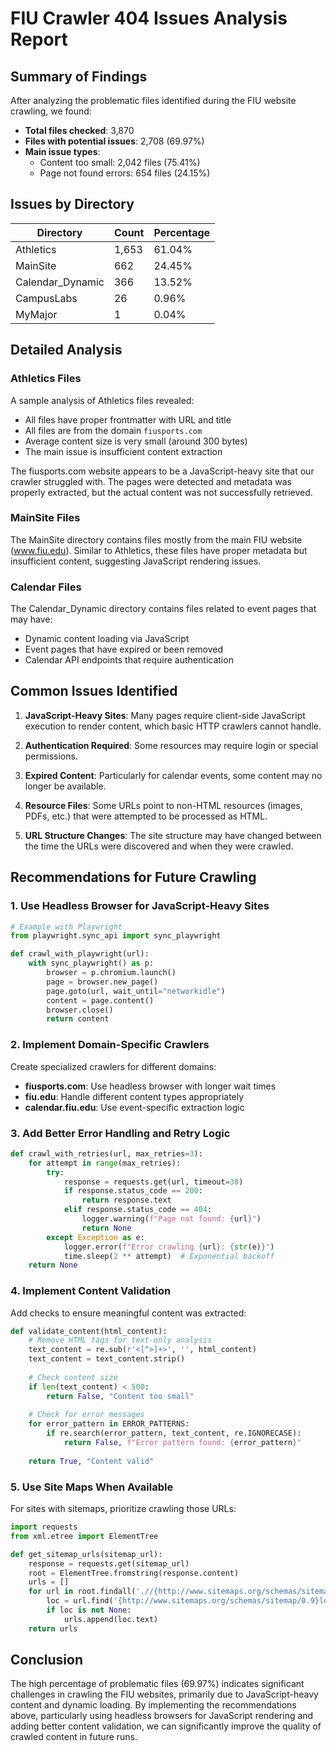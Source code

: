 # FIU Crawler 404 Issues Analysis Report

## Summary of Findings

After analyzing the problematic files identified during the FIU website crawling, we found:

- **Total files checked**: 3,870
- **Files with potential issues**: 2,708 (69.97%)
- **Main issue types**:
  - Content too small: 2,042 files (75.41%)
  - Page not found errors: 654 files (24.15%)

## Issues by Directory

| Directory       | Count | Percentage |
|-----------------|-------|------------|
| Athletics       | 1,653 | 61.04%     |
| MainSite        | 662   | 24.45%     |
| Calendar_Dynamic| 366   | 13.52%     |
| CampusLabs      | 26    | 0.96%      |
| MyMajor         | 1     | 0.04%      |

## Detailed Analysis

### Athletics Files

A sample analysis of Athletics files revealed:

- All files have proper frontmatter with URL and title
- All files are from the domain `fiusports.com`
- Average content size is very small (around 300 bytes)
- The main issue is insufficient content extraction

The fiusports.com website appears to be a JavaScript-heavy site that our crawler struggled with. The pages were detected and metadata was properly extracted, but the actual content was not successfully retrieved.

### MainSite Files

The MainSite directory contains files mostly from the main FIU website (www.fiu.edu). Similar to Athletics, these files have proper metadata but insufficient content, suggesting JavaScript rendering issues.

### Calendar Files

The Calendar_Dynamic directory contains files related to event pages that may have:
- Dynamic content loading via JavaScript
- Event pages that have expired or been removed
- Calendar API endpoints that require authentication

## Common Issues Identified

1. **JavaScript-Heavy Sites**: Many pages require client-side JavaScript execution to render content, which basic HTTP crawlers cannot handle.

2. **Authentication Required**: Some resources may require login or special permissions.

3. **Expired Content**: Particularly for calendar events, some content may no longer be available.

4. **Resource Files**: Some URLs point to non-HTML resources (images, PDFs, etc.) that were attempted to be processed as HTML.

5. **URL Structure Changes**: The site structure may have changed between the time the URLs were discovered and when they were crawled.

## Recommendations for Future Crawling

### 1. Use Headless Browser for JavaScript-Heavy Sites

```python
# Example with Playwright
from playwright.sync_api import sync_playwright

def crawl_with_playwright(url):
    with sync_playwright() as p:
        browser = p.chromium.launch()
        page = browser.new_page()
        page.goto(url, wait_until="networkidle")
        content = page.content()
        browser.close()
        return content
```

### 2. Implement Domain-Specific Crawlers

Create specialized crawlers for different domains:

- **fiusports.com**: Use headless browser with longer wait times
- **fiu.edu**: Handle different content types appropriately
- **calendar.fiu.edu**: Use event-specific extraction logic

### 3. Add Better Error Handling and Retry Logic

```python
def crawl_with_retries(url, max_retries=3):
    for attempt in range(max_retries):
        try:
            response = requests.get(url, timeout=30)
            if response.status_code == 200:
                return response.text
            elif response.status_code == 404:
                logger.warning(f"Page not found: {url}")
                return None
        except Exception as e:
            logger.error(f"Error crawling {url}: {str(e)}")
            time.sleep(2 ** attempt)  # Exponential backoff
    return None
```

### 4. Implement Content Validation

Add checks to ensure meaningful content was extracted:

```python
def validate_content(html_content):
    # Remove HTML tags for text-only analysis
    text_content = re.sub(r'<[^>]+>', '', html_content)
    text_content = text_content.strip()
    
    # Check content size
    if len(text_content) < 500:
        return False, "Content too small"
        
    # Check for error messages
    for error_pattern in ERROR_PATTERNS:
        if re.search(error_pattern, text_content, re.IGNORECASE):
            return False, f"Error pattern found: {error_pattern}"
            
    return True, "Content valid"
```

### 5. Use Site Maps When Available

For sites with sitemaps, prioritize crawling those URLs:

```python
import requests
from xml.etree import ElementTree

def get_sitemap_urls(sitemap_url):
    response = requests.get(sitemap_url)
    root = ElementTree.fromstring(response.content)
    urls = []
    for url in root.findall('.//{http://www.sitemaps.org/schemas/sitemap/0.9}url'):
        loc = url.find('{http://www.sitemaps.org/schemas/sitemap/0.9}loc')
        if loc is not None:
            urls.append(loc.text)
    return urls
```

## Conclusion

The high percentage of problematic files (69.97%) indicates significant challenges in crawling the FIU websites, primarily due to JavaScript-heavy content and dynamic loading. By implementing the recommendations above, particularly using headless browsers for JavaScript rendering and adding better content validation, we can significantly improve the quality of crawled content in future runs. 